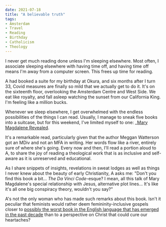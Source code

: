 ```yaml
---
date: 2021-07-18
title: "A believable truth"
tags:
- Amsterdam
- Travel
- Reading
- Birthday
- Catholicism
- Theology
---
```

I never get much reading done unless I'm sleeping elsewhere. Most often, I associate sleeping elsewhere with having time off, and having time off means I'm away from a computer screen. This frees up time for reading.

A had booked a suite for my birthday at Okura, and six months after I turn 33, Covid measures are finally so mild that we actually get to do it. It's on the sixteenth floor, overlooking the Amsterdam Centre and West Side. We eat like royalty, and fall asleep watching the sunset from our California King. I'm feeling like a million bucks.

Whenever we sleep elsewhere, I get overwhelmed with the endless possibilities of the things I can read. Usually, I manage to sneak five books into a suitcase, but for this weekend, I've limited myself to one: _[Mary Magdalene Revealed](https://www.goodreads.com/en/book/show/42452986).

It's a remarkable read, particularly given that the author Meggan Watterson got an MDiv and not an MFA in writing. Her words flow like a river, entirely sure of where she's going. Every now and then, I'll read a portion aloud to A, to share the joy of reading a theological work that is as inclusive and self-aware as it is unreserved and educational.

As I share snippets of insights, revelations in sweat lodges as well as things I never knew about the beauty of early Christianity, A asks me: "Don't you find this book a bit... _The Da Vinci Code_-esque? I mean, all this talk of Mary Magdalene's special relationship with Jesus, alternative plot lines... It's like it's all one big conspiracy theory, wouldn't you say?"

A's not the only woman who has made such remarks about this book. Isn't it peculiar that feminists would rather deem femininity-inclusive gospels closer to [possibly the worst book in the English language that has emerged in the past decade](https://www.goodreads.com/review/show/1400331) than to a perspective on Christ that could cure our heartaches?